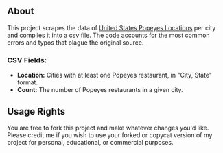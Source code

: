 ## About
This project scrapes the data of [United States Popeyes Locations](https://locations.popeyes.com/index.html) per city and compiles it into a csv file. The code accounts for the most common errors and typos that plague the original source.

### CSV Fields:
* **Location:** Cities with at least one Popeyes restaurant, in "City, State" format.
* **Count:** The number of Popeyes restaurants in a given city.

## Usage Rights
You are free to fork this project and make whatever changes you'd like. Please credit me if you wish to use your forked or copycat version of my project for personal, educational, or commercial purposes.
